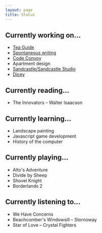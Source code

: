 ```yaml
---
layout: page
title: Status
---
```


## Currently working on...

* [Tea Guide](http://teaguide.co)
* [Spontaneous writing](/archive)
* [Code Convoy](http://codeconvoy.com)
* Apartment design
* [Sandcastle/Sandcastle Studio](http://sandcastle.co)
* [Dicey](http://sandcastle.co/dicey)

## Currently reading...

* The Innovators – Walter Isaacson

## Currently learning...

* Landscape painting
* Javascript game development
* History of the computer

## Currently playing...

* Alto's Adventure
* Divide by Sheep
* Shovel Knight
* Borderlands 2

## Currently listening to...

* We Have Concerns
* Beachcomber's Windowsill – Stornoway
* Star of Love – Crystal Fighters
